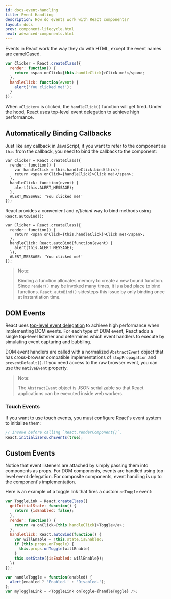```yaml
---
id: docs-event-handling
title: Event Handling
description: How do events work with React components?
layout: docs
prev: component-lifecycle.html
next: advanced-components.html
---
```


Events in React work the way they do with HTML, except the event names are
camelCased.

```javascript
var Clicker = React.createClass({
  render: function() {
    return <span onClick={this.handleClick}>Click me!</span>;
  },
  handleClick: function(event) {
    alert('You clicked me!');
  }
});
```

When `<Clicker>` is clicked, the `handleClick()` function will get fired. Under
the hood, React uses top-level event delegation to achieve high performance.

## Automatically Binding Callbacks

Just like any callback in JavaScript, if you want to refer to the component as
`this` from the callback, you need to bind the callback to the component:

```javascript{3}
var Clicker = React.createClass({
  render: function() {
    var handleClick = this.handleClick.bind(this);
    return <span onClick={handleClick}>Click me!</span>;
  },
  handleClick: function(event) {
    alert(this.ALERT_MESSAGE);
  },
  ALERT_MESSAGE: 'You clicked me!'
});
```

React provides a convenient and _efficient_ way to bind methods using
`React.autoBind()`:

```javascript{3,5-7}
var Clicker = React.createClass({
  render: function() {
    return <span onClick={this.handleClick}>Click me!</span>;
  },
  handleClick: React.autoBind(function(event) {
    alert(this.ALERT_MESSAGE);
  }),
  ALERT_MESSAGE: 'You clicked me!'
});
```

> Note:
>
> Binding a function allocates memory to create a new bound function. Since
> `render()` may be invoked many times, it is a bad place to bind functions.
> `React.autoBind()` sidesteps this issue by only binding once at instantiation
> time.

## DOM Events

React uses [top-level event delegation](http://davidwalsh.name/event-delegate)
to achieve high performance when implementing DOM events. For each type of DOM
event, React adds a single top-level listener and determines which event
handlers to execute by simulating event capturing and bubbling.

DOM event handlers are called with a normalized `AbstractEvent` object that has
cross-browser compatible implementations of `stopPropagation` and
`preventDefault()`. If you need access to the raw browser event, you can use the
`nativeEvent` property.

> Note:
>
> The `AbstractEvent` object is JSON serializable so that React applications can
> be executed inside web workers.

### Touch Events

If you want to use touch events, you must configure React's event system to
initialize them:

```javascript
// Invoke before calling `React.renderComponent()`.
React.initializeTouchEvents(true);
```

## Custom Events

Notice that event listeners are attached by simply passing them into components
as props. For DOM components, events are handled using top-level event
delegation. For composite components, event handling is up to the component's
implementation.

Here is an example of a toggle link that fires a custom `onToggle` event:

```javascript
var ToggleLink = React.createClass({
  getInitialState: function() {
    return {isEnabled: false};
  },
  render: function() {
    return <a onClick={this.handleClick}>Toggle</a>;
  },
  handleClick: React.autoBind(function() {
    var willEnable = !this.state.isEnabled;
    if (this.props.onToggle) {
      this.props.onToggle(willEnable)
    }
    this.setState({isEnabled: willEnable});
  })
});

var handleToggle = function(enabled) {
  alert(enabled ? 'Enabled.' : 'Disabled.');
};
var myToggleLink = <ToggleLink onToggle={handleToggle} />;
```
